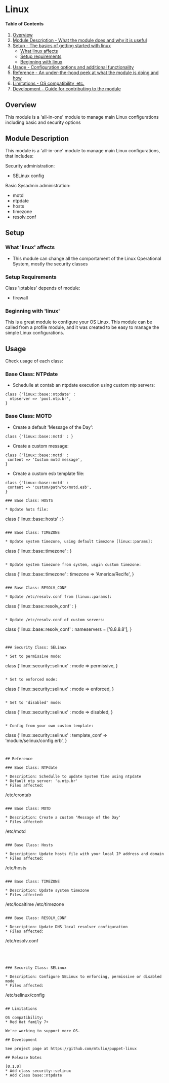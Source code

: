 # Linux

#### Table of Contents

1. [Overview](#overview)
2. [Module Description - What the module does and why it is useful](#module-description)
3. [Setup - The basics of getting started with linux](#setup)
    * [What linux affects](#what-linux-affects)
    * [Setup requirements](#setup-requirements)
    * [Beginning with linux](#beginning-with-linux)
4. [Usage - Configuration options and additional functionality](#usage)
5. [Reference - An under-the-hood peek at what the module is doing and how](#reference)
5. [Limitations - OS compatibility, etc.](#limitations)
6. [Development - Guide for contributing to the module](#development)

## Overview

This module is a 'all-in-one' module to manage main Linux configurations including basic and security options

## Module Description

This module is a 'all-in-one' module to manage main Linux configurations, that includes:

Security administration:
* SELinux config
 
Basic Sysadmin administration:
* motd
* ntpdate
* hosts
* timezone
* resolv.conf


## Setup

### What 'linux' affects

* This module can change all the comportament of the Linux Operational System,
  mostly the security classes

### Setup Requirements 

Class 'iptables' depends of module:
* firewall

### Beginning with 'linux'

This is a great module to configure your OS Linux. This module can be called from a 
profile module, and it was created to be easy to manage the simple Linux configurations.

## Usage

Check usage of each class: 


### Base Class: NTPdate

* Schedulle at contab an ntpdate execution using custom ntp servers:

 ~~~
 class {'linux::base::ntpdate' :
   ntpserver => 'pool.ntp.br',
 }
 ~~~

### Base Class: MOTD

* Create a default 'Message of the Day':

 ~~~
class {'linux::base::motd' : }
 ~~~

* Create a custom message:

 ~~~
class {'linux::base::motd' : 
  content => 'Custom motd message',
}
 ~~~

* Create a custom esb template file:

 ~~~
class {'linux::base::motd' :
  content => 'custom/path/to/motd.esb',
}

### Base Class: HOSTS

* Update hots file:

 ~~~
 class {'linux::base::hosts' : }
 ~~~

### Base Class: TIMEZONE

* Update system timezone, using default timezone [linux::params]:

 ~~~
 class {'linux::base::timezone' : }
 ~~~

* Update system timezone from system, usgin custom timezone:

 ~~~
 class {'linux::base::timezone' : 
   timezone => 'America/Recife',
 }
 ~~~

### Base Class: RESOLV_CONF

* Update /etc/resolv.conf from [linux::params]:

 ~~~
class {'linux::base::resolv_conf' : }
 ~~~

* Update /etc/resolv.conf of custom servers:

 ~~~
class {'linux::base::resolv_conf' : 
  nameservers = ['8.8.8.8'],
}
 ~~~


### Security Class: SELinux

* Set to permissive mode:

 ~~~
class {'linux::security::selinux' :
  mode => permissive,
}
 ~~~

* Set to enforced mode:

 ~~~
class {'linux::security::selinux' :
  mode => enforced,
}
 ~~~

* Set to 'disabled' mode:

 ~~~
class {'linux::security::selinux' :
  mode => disabled,
}
 ~~~

* Config from your own custom template:

 ~~~
class {'linux::security::selinux' :
  template_conf => 'module/selinux/config.erb',
}
 ~~~


## Reference

### Base Class: NTPdate

* Description: Schedulle to update System Time using ntpdate
* Default ntp server: 'a.ntp.br'
* Files affected: 

 ~~~
/etc/crontab
 ~~~

### Base Class: MOTD

* Description: Create a custom 'Message of the Day'
* Files affected: 

 ~~~
/etc/motd
 ~~~

### Base Class: Hosts

* Description: Update hosts file with your local IP address and domain
* Files affected: 

 ~~~
/etc/hosts
 ~~~

### Base Class: TIMEZONE

* Description: Update system timezone
* Files affected: 

 ~~~
/etc/localtime
/etc/timezone
 ~~~

### Base Class: RESOLV_CONF

* Description: Update DNS local resolver configuration
* Files affected: 

 ~~~
/etc/resolv.conf
 ~~~




### Security Class: SELinux

* Description: Configure SELinux to enforcing, permissive or disabled mode
* Files affected: 

 ~~~
/etc/selinux/config
 ~~~

## Limitations

OS compatibility: 
* Red Hat family 7+ 

We're working to support more OS.

## Development

See project page at https://github.com/mtulio/puppet-linux

## Release Notes

[0.1.0]
* Add class security::selinux 
* Add class base::ntpdate


